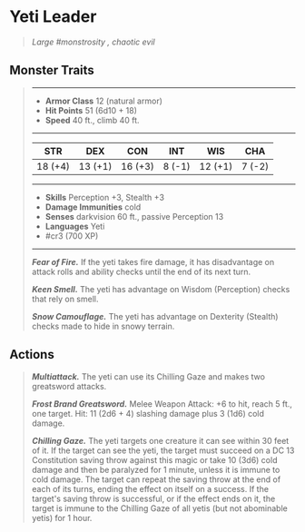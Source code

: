 # Yeti Leader
>*Large #monstrosity , chaotic evil*
## Monster Traits
>___
>- **Armor Class** 12 (natural armor)
>- **Hit Points** 51 (6d10 + 18)
>- **Speed** 40 ft., climb 40 ft.
>___
>|STR|DEX|CON|INT|WIS|CHA|
>|:---:|:---:|:---:|:---:|:---:|:---:|
>|18 (+4)|13 (+1)|16 (+3)|8 (-1)|12 (+1)|7 (-2)|
>___
>- **Skills** Perception +3, Stealth +3
>- **Damage Immunities** cold
>- **Senses** darkvision 60 ft., passive Perception 13
>- **Languages** Yeti
>- #cr3 (700 XP)
>___
>***Fear of Fire.*** If the yeti takes fire damage, it has disadvantage on attack rolls and ability checks until the end of its next turn.  
>
>***Keen Smell.*** The yeti has advantage on Wisdom (Perception) checks that rely on smell.  
>
>***Snow Camouflage.*** The yeti has advantage on Dexterity (Stealth) checks made to hide in snowy terrain.  
>
## Actions
>***Multiattack.*** The yeti can use its Chilling Gaze and makes two greatsword attacks.  
>
>***Frost Brand Greatsword.*** Melee Weapon Attack: +6 to hit, reach 5 ft., one target. Hit: 11 (2d6 + 4) slashing damage plus 3 (1d6) cold damage.  
>
>***Chilling Gaze.*** The yeti targets one creature it can see within 30 feet of it. If the target can see the yeti, the target must succeed on a DC 13 Constitution saving throw against this magic or take 10 (3d6) cold damage and then be paralyzed for 1 minute, unless it is immune to cold damage. The target can repeat the saving throw at the end of each of its turns, ending the effect on itself on a success. If the target's saving throw is successful, or if the effect ends on it, the target is immune to the Chilling Gaze of all yetis (but not abominable yetis) for 1 hour.